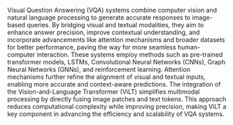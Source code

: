 Visual Question Answering (VQA) systems combine computer vision and natural language 
processing to generate accurate responses to image-based queries. By bridging visual and textual 
modalities, they aim to enhance answer precision, improve contextual understanding, and 
incorporate advancements like attention mechanisms and broader datasets for better performance, 
paving the way for more seamless human-computer interaction. 
These systems employ methods such as pre-trained transformer models, LSTMs, Convolutional 
Neural Networks (CNNs), Graph Neural Networks (GNNs), and reinforcement learning. Attention 
mechanisms further refine the alignment of visual and textual inputs, enabling more accurate and 
context-aware predictions. 
The integration of the Vision-and-Language Transformer (ViLT) simplifies multimodal 
processing by directly fusing image patches and text tokens. This approach reduces computational 
complexity while improving precision, making ViLT a key component in advancing the efficiency 
and scalability of VQA systems.

